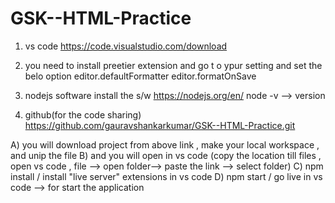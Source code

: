 # GSK--HTML-Practice

1. vs code https://code.visualstudio.com/download
2. you need to install preetier extension and go t o ypur setting and set the belo option
   editor.defaultFormatter
   editor.formatOnSave

3. nodejs software
   install the s/w https://nodejs.org/en/
   node -v --> version

4. github(for the code sharing)
   https://github.com/gauravshankarkumar/GSK--HTML-Practice.git

A) you will download project from above link , make your local workspace , and unip the file
B) and you will open in vs code (copy the location till files , open vs code , file --> open folder--> paste the link --> select folder)
C) npm install / install "live server" extensions in vs code
D) npm start / go live in vs code --> for start the application
